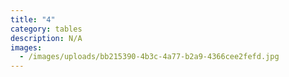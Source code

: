 ```yaml
---
title: "4"
category: tables
description: N/A
images:
  - /images/uploads/bb215390-4b3c-4a77-b2a9-4366cee2fefd.jpg
---
```

